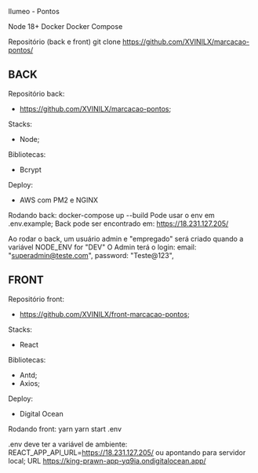 Ilumeo - Pontos

Node 18+
Docker
Docker Compose


Repositório (back e front)
git clone https://github.com/XVINILX/marcacao-pontos/

## BACK
Repositório back:
- https://github.com/XVINILX/marcacao-pontos;

  
Stacks:
- Node;

Bibliotecas:
- Bcrypt

Deploy:
-  AWS com PM2 e NGINX
  

Rodando back:
docker-compose up --build
Pode usar o env em .env.example;
Back pode ser encontrado em: https://18.231.127.205/

Ao rodar o back, um usuário admin e "empregado" será criado quando a variável NODE_ENV for "DEV"
O Admin terá o login:
email: "superadmin@teste.com",
password: "Teste@123",

## FRONT
Repositório front:
- https://github.com/XVINILX/front-marcacao-pontos;

Stacks:
- React


Bibliotecas:
- Antd;
- Axios;

Deploy:
- Digital Ocean
 

Rodando front:
yarn
yarn start
.env

.env deve ter a variável de ambiente:
REACT_APP_API_URL=https://18.231.127.205/
ou apontando para servidor local;
URL 
https://king-prawn-app-yq9ia.ondigitalocean.app/
